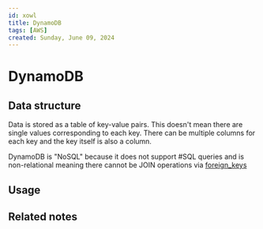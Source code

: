 ```yaml
---
id: xowl
title: DynamoDB
tags: [AWS]
created: Sunday, June 09, 2024
---
```


# DynamoDB

## Data structure

Data is stored as a table of key-value pairs. This doesn't mean there are single
values corresponding to each key. There can be multiple columns for each key and
the key itself is also a column.

DynamoDB is "NoSQL" because it does not support #SQL queries and is
non-relational meaning there cannot be JOIN operations via
[foreign_keys](Foreign_keys_in_SQL.md)

## Usage

## Related notes
